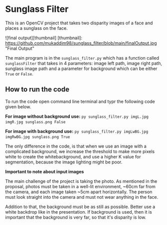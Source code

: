 # Sunglass Filter
This is an OpenCV project that takes two disparity images of a face and places a sunglass on the face.

![final output][thumbnail]
[thumbnail]: https://github.com/mukaddim98/sunglass_filter/blob/main/finalOutput.jpg "Final Output"

The main program is in the ```sunglass_filter.py``` which has a function called ```sunglassFilter``` that takes in 4 parameters: image left path, image right path, sunglass image path and a parameter for background which can be either ```True``` or ```False```.

## How to run the code
To run the code open command line terminal and typr the following code given below.

__For image without background use:__ 
```py sunglass_filter.py imgL.jpg imgR.jpg sunglass.png False```

__For image with background use:__
```py sunglass_filter.py imgLwBG.jpg imgRwBG.jpg sunglass.png True```

The only difference in the code, is that when we use an image with a complicated background, we increase the threshold to make more pixels white to create the whitebackground, and use a higher K value for segmentation, because the image lighting might be poor.

__Important to note about input images__

The main challenge of the project is taking the photo. As mentioned in the proposal, photos must be taken in a well-lit environment, ~60cm far from the camera, and each image taken ~5cm apart horizontally. The person must look straight into the camera and must not wear anything in the face. 

Addition to that, the background must be as still as possible. Better use a white backdrop like in the presentation. If background is used, then it is important that the background is very far, so that it's disparity is low. 


